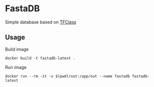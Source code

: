 # FastaDB
Simple database based on [TFClass](http://tfclass.bioinf.med.uni-goettingen.de/)
## Usage
Build image
```console 
docker build -t fastadb-latest . 
```
Run image
```console
docker run --rm -it -v $(pwd)/out:/app/out --name fastadb fastadb-latest
```
